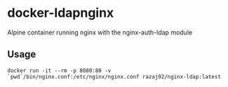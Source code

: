 # docker-ldapnginx

Alpine container running nginx with the nginx-auth-ldap module

## Usage
``docker run -it --rm -p 8080:80 -v `pwd`/bin/nginx.conf:/etc/nginx/nginx.conf razaj92/nginx-ldap:latest``
